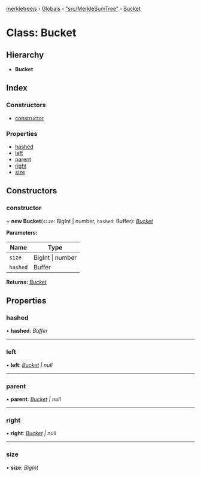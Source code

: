 [merkletreejs](../README.md) › [Globals](../globals.md) › ["src/MerkleSumTree"](../modules/_src_merklesumtree_.md) › [Bucket](_src_merklesumtree_.bucket.md)

# Class: Bucket

## Hierarchy

* **Bucket**

## Index

### Constructors

* [constructor](_src_merklesumtree_.bucket.md#constructor)

### Properties

* [hashed](_src_merklesumtree_.bucket.md#hashed)
* [left](_src_merklesumtree_.bucket.md#left)
* [parent](_src_merklesumtree_.bucket.md#parent)
* [right](_src_merklesumtree_.bucket.md#right)
* [size](_src_merklesumtree_.bucket.md#size)

## Constructors

###  constructor

\+ **new Bucket**(`size`: BigInt | number, `hashed`: Buffer): *[Bucket](_src_merklesumtree_.bucket.md)*

**Parameters:**

Name | Type |
------ | ------ |
`size` | BigInt &#124; number |
`hashed` | Buffer |

**Returns:** *[Bucket](_src_merklesumtree_.bucket.md)*

## Properties

###  hashed

• **hashed**: *Buffer*

___

###  left

• **left**: *[Bucket](_src_merklesumtree_.bucket.md) | null*

___

###  parent

• **parent**: *[Bucket](_src_merklesumtree_.bucket.md) | null*

___

###  right

• **right**: *[Bucket](_src_merklesumtree_.bucket.md) | null*

___

###  size

• **size**: *BigInt*
